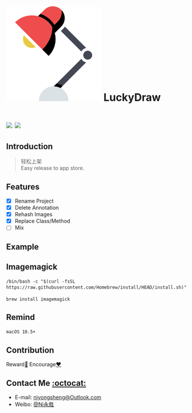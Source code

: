 ![(logo)](https://github.com/niyongsheng/EasyRelease/blob/main/logo.png?raw=true&width=100&height=100)
LuckyDraw
===
[![](https://img.shields.io/badge/platform-Mac-orange.svg)](https://developer.apple.com/mac/)
[![](https://img.shields.io/badge/license-MIT-blue.svg)](https://github.com/niyongsheng/EasyRelease/blob/master/LICENSE)
===

## Introduction
> 轻松上架<br/>
> Easy release to app store.

## Features
- [x] Rename Project
- [x] Delete Annotation
- [x] Rehash Images
- [x] Replace Class/Method
- [ ] Mix

## Example

## Imagemagick
```shell
/bin/bash -c "$(curl -fsSL https://raw.githubusercontent.com/Homebrew/install/HEAD/install.sh)"

brew install imagemagick
```

## Remind
`macOS 10.5+ `

## Contribution
Reward[:lollipop:](https://github.com/niyongsheng/niyongsheng.github.io/blob/master/Beg/README.md)  Encourage[:heart:](https://github.com/niyongsheng/EasyRelease/stargazers)

## Contact Me [:octocat:](https://niyongsheng.github.io)
* E-mail: niyongsheng@Outlook.com
* Weibo: [@Ni永胜](https://weibo.com/u/7317805089)
